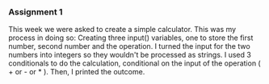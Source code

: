 ### Assignment 1

This week we were asked to create a simple calculator. This was my process in doing so: Creating three input() variables, one to store the first number, second number and the operation. I turned the input for the two numbers into integers so they wouldn't be processed as strings. I used 3 conditionals to do the calculation, conditional on the input of the operation ( + or - or * ).  Then, I printed the outcome.
